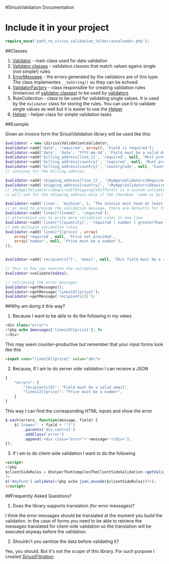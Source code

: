 #Sirius\Validation Documentation

Include it in your project
======
```php
require_once('path_to_sirius_validation_folder/autoloader.php');
```

##Classes

1. [Validator](validator.md) - main class used for data validation
2. [Validator classes](validators.md) - validation classes that match values agains single (not simple!) rules
3. [ErrorMessage](error_message.md) - the errors generated by the validators are of this type. The class implementes `__toString()` so they can be echoed.
4. [ValidatorFactory](validator_factory.md) - class responsible for creating validation rules (instances of [validator classes](validators.md)) to be used by [validators](validator.md)
5. RuleCollection - class to be used for validating single values. It is used by the `Validator` class for storing the rules. You can use it to validate single values as well but it is easier to use the [Helper](helper.md) 
6. [Helper](helper.md) - helper class for simple validation tasks

##Example

Given an invoice form the Sirius\Validation library will be used like this:

```php
$validator = new \Sirius\Validation\Validator;
$validator->add('date', 'required', array(), 'Field is required');
$validator->add('date', 'date', 'YYYY-mm-dd', 'Field must be a valid date formated as YYYY-mm-dd (eg: 2013-07-12)');
$validator->add('billing_address[line_1]', 'required', null, 'Must provide the billing address');
$validator->add('billing_address[country]', 'required', null, 'Must provide the country of the billing address');
$validator->add('billing_address[country]', 'countryCode', null, 'Country is not valid');
// continue for the billing address

$validator->add('shipping_address[line_1]', '\MyApp\Validators\RequiredIfShippingIsDifferent', null, 'Must provide the shipping address');
$validator->add('shipping_address[country]', '\MyApp\Validators\RequiredIfShippingIsDifferent', null, 'Must select the country for the shipping address');
// \MyApp\Validators\RequiredIfShippingIsDifferent is a custom validator which 
// will ask for the shipping address only if the checkbox 'same as billing address' was not checked

$validator->add('lines', 'minSize', 1, 'The invoice must have at least one line.');
// no need to provide the validation message, there are defaults for that
$validator->add('lines[*][name]', 'required');
// alternative way to write more validation rules in one line
$validator->add('lines[*][quantity]', 'required | number | greaterThan(min=0&inclusive=0)');
// add multiple validation rules
$validator->add('lines[*][price]', array(
    array('required', null, 'Price not provided',
	array('number', null, 'Price must be a number'),
));


$validator->add('recipients[*]', 'email', null, 'This field must be a valid email');

// this is how you execute the validation
$validator->validate($data);

// retrieving the error messages
$validator->getMessages();
$validator->getMessage('lines[0][price]');
$validator->getMessage('recipients[2]');
```


##Why am doing it this way? 

1. Because I want to be able to do the following in my views
```php
<div class="error">
<?php echo $messages['lines[0][price]']; ?>
</div>
```
This may seem counter-productive but remember that your input forms look like this
```html
<input name="lines[0][price]" value="abc">
```

2. Because, If I am to do server side validation I can receive a JSON
```javascript
{
	"errors": {
		"recipients[0]": "Field must be a valid email",
		"lines[2][price]": "Price must be a number",
	}
}
```
This way I can find the corresponding HTML inputs and show the error
```javascript
$.each(errors, function(message, field) {
	$('[name="' + field + '"]')
		.parents('div.control')
		.addClass('error')
		.append('<div class="error">'+message+'</div>');	
});
```

3. If I am to do client-side validation I want to do the following
```html
<script>
<?php
$clientSideRules = $helperThatCompilesTheClientSideValidation->getValidationRules($validator);
?>
$('#myForm').validate(<?php echo json_encode($clientSideRules))?>);
</script>
```

##Frequently Asked Questions?

1. Does the library supports translation (for error messages)?

I think the error messages should be translated at the moment you build the validation. In the case of forms you need to be able to retrieve the messages translated for client-side validation so the translation will be executed anyway before the validation.

2. Shouldn't you sanitize the data before validating it?

Yes, you should. But it's not the scope of this library. For such purpose I created [Sirius\Filtration](https://github.com/adrianmiu/SiriusFiltration)
